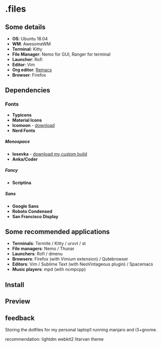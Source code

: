 # .files
## Some details
+ **OS**: Ubuntu 18.04
+ **WM**: AwesomeWM
+ **Terminal**: Kitty
+ **File Manager**: Nemo for GUI, Ranger for terminal
+ **Launcher**: Rofi
+ **Editor**: Vim
+ **Org editor**: [Remacs](https://github.com/remacs/remacs)
+ **Browser**: Firefox
## Dependencies
### Fonts
+ **Typicons**
+ **Material Icons**
+ **Icomoon** - [download](https://www.dropbox.com/s/hrkub2yo9iapljz/icomoon.zip?dl=0)
+ **Nerd Fonts**
##### Monospace
+ **Iosevka** - [download my custom build](https://www.dropbox.com/s/nqyurzy8wcupkkz/myosevka.zip?dl=0)
+ **Anka/Coder**
##### Fancy
+ **Scriptina**
##### Sans
+ **Google Sans**
+ **Roboto Condensed**
+ **San Francisco Display**
## Some recommended applications
+ **Terminals**: Termite / Kitty / urxvt / st
+ **File managers**: Nemo / Thunar
+ **Launchers**: Rofi / dmenu
+ **Browsers**: Firefox (with Vimium extension) / Qutebrowser
+ **Editors**: Vim / Sublime Text (with NeoVintageous plugin) / Spacemacs
+ **Music players**: mpd (with ncmpcpp)
## Install
## Preview
## feedback
Storing the dotfiles for my personal laptop1 running manjaro and i3+gnome.

recommendation: lightdm webkit2 litarvan theme
